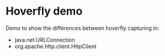 # Hoverfly demo

Demo to show the differences between hoverfly capturing in:

* java.net.URLConnection
* org.apache.http.client.HttpClient

